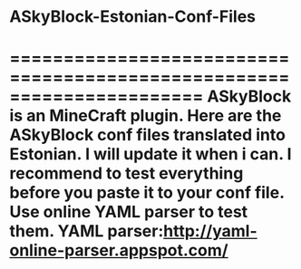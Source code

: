 # ASkyBlock-Estonian-Conf-Files
======================================================================
ASkyBlock is an MineCraft plugin.
Here are the ASkyBlock conf files translated into Estonian.
I will update it when i can.
I recommend to test everything before you paste it to your conf file.
Use online YAML parser to test them.
YAML parser:http://yaml-online-parser.appspot.com/
======================================================================
